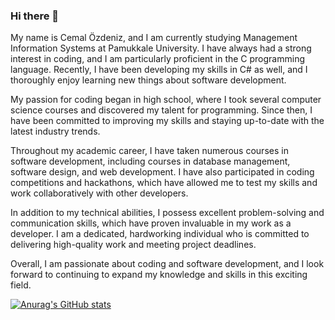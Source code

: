 ### Hi there 👋

My name is Cemal Özdeniz, and I am currently studying Management Information Systems at Pamukkale University. I have always had a strong interest in coding, and I am particularly proficient in the C programming language. Recently, I have been developing my skills in C# as well, and I thoroughly enjoy learning new things about software development.

My passion for coding began in high school, where I took several computer science courses and discovered my talent for programming. Since then, I have been committed to improving my skills and staying up-to-date with the latest industry trends.

Throughout my academic career, I have taken numerous courses in software development, including courses in database management, software design, and web development. I have also participated in coding competitions and hackathons, which have allowed me to test my skills and work collaboratively with other developers.

In addition to my technical abilities, I possess excellent problem-solving and communication skills, which have proven invaluable in my work as a developer. I am a dedicated, hardworking individual who is committed to delivering high-quality work and meeting project deadlines.

Overall, I am passionate about coding and software development, and I look forward to continuing to expand my knowledge and skills in this exciting field.

[![Anurag's GitHub stats](https://github-readme-stats.vercel.app/api?username=czdnz)](https://github.com/anuraghazra/github-readme-stats)




